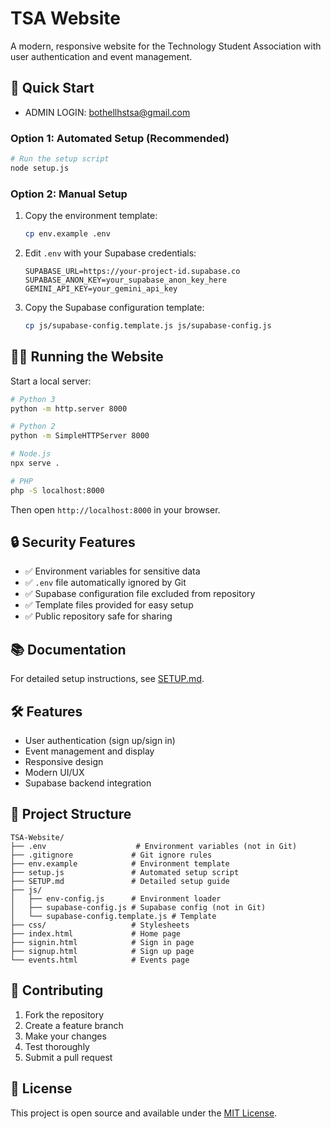 # TSA Website

A modern, responsive website for the Technology Student Association with user authentication and event management.

## 🚀 Quick Start

 - ADMIN LOGIN: bothellhstsa@gmail.com

### Option 1: Automated Setup (Recommended)
```bash
# Run the setup script
node setup.js
```

### Option 2: Manual Setup
1. Copy the environment template:
   ```bash
   cp env.example .env
   ```

2. Edit `.env` with your Supabase credentials:
   ```env
   SUPABASE_URL=https://your-project-id.supabase.co
   SUPABASE_ANON_KEY=your_supabase_anon_key_here
   GEMINI_API_KEY=your_gemini_api_key
   ```

3. Copy the Supabase configuration template:
   ```bash
   cp js/supabase-config.template.js js/supabase-config.js
   ```

## 🏃‍♂️ Running the Website

Start a local server:
```bash
# Python 3
python -m http.server 8000

# Python 2
python -m SimpleHTTPServer 8000

# Node.js
npx serve .

# PHP
php -S localhost:8000
```

Then open `http://localhost:8000` in your browser.

## 🔒 Security Features

- ✅ Environment variables for sensitive data
- ✅ `.env` file automatically ignored by Git
- ✅ Supabase configuration file excluded from repository
- ✅ Template files provided for easy setup
- ✅ Public repository safe for sharing

## 📚 Documentation

For detailed setup instructions, see [SETUP.md](SETUP.md).

## 🛠️ Features

- User authentication (sign up/sign in)
- Event management and display
- Responsive design
- Modern UI/UX
- Supabase backend integration

## 📁 Project Structure

```
TSA-Website/
├── .env                    # Environment variables (not in Git)
├── .gitignore             # Git ignore rules
├── env.example            # Environment template
├── setup.js               # Automated setup script
├── SETUP.md               # Detailed setup guide
├── js/
│   ├── env-config.js      # Environment loader
│   ├── supabase-config.js # Supabase config (not in Git)
│   └── supabase-config.template.js # Template
├── css/                   # Stylesheets
├── index.html             # Home page
├── signin.html            # Sign in page
├── signup.html            # Sign up page
└── events.html            # Events page
```

## 🤝 Contributing

1. Fork the repository
2. Create a feature branch
3. Make your changes
4. Test thoroughly
5. Submit a pull request

## 📄 License

This project is open source and available under the [MIT License](LICENSE).
